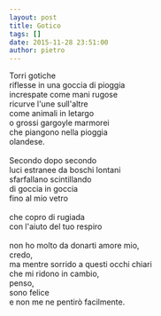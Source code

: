 ```yaml
---
layout: post
title: Gotico
tags: []
date: 2015-11-28 23:51:00
author: pietro
---
```

Torri gotiche<br/>riflesse in una goccia di pioggia<br/>increspate come mani rugose<br/>ricurve l'une sull'altre<br/>come animali in letargo<br/>o grossi gargoyle marmorei<br/>che piangono nella pioggia<br/>olandese.<br/><br/>Secondo dopo secondo<br/>luci estranee da boschi lontani<br/>sfarfallano scintillando<br/>di goccia in goccia<br/>fino al mio vetro<br/><br/>che copro di rugiada<br/>con l'aiuto del tuo respiro<br/><br/>non ho molto da donarti amore mio,<br/>credo,<br/>ma mentre sorrido a questi occhi chiari<br/>che mi ridono in cambio,<br/>penso,<br/>sono felice<br/>e non me ne pentirò facilmente.
